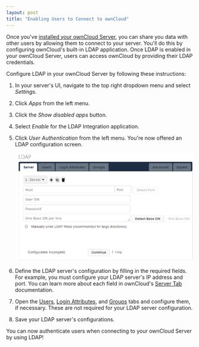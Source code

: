 ```yaml
---
layout: post
title: "Enabling Users to Connect to ownCloud"
---
```


Once you've
[installed your ownCloud Server](./01-installing-an-owncloud-server.md), you can
share you data with other users by allowing them to connect to your server.
You'll do this by configuring ownCloud's built-in LDAP application. Once LDAP is
enabled in your ownCloud Server, users can access ownCloud by providing their
LDAP credentials. 

Configure LDAP in your ownCloud Server by following these instructions:

1.  In your server's UI, navigate to the top right dropdown menu and select
    *Settings*.

2.  Click *Apps* from the left menu.

3.  Click the *Show disabled apps* button.

4.  Select *Enable* for the LDAP Integration application.

5.  Click *User Authentication* from the left menu. You're now offered an LDAP
    configuration screen.

    ![](../../images/ldap-configuration.png)

6.  Define the LDAP server's configuration by filling in the required fields.
    For example, you must configure your LDAP server's IP address and port. You
    can learn more about each field in ownCloud's
    [Server Tab](https://doc.owncloud.com/server/admin_manual/configuration/user/user_auth_ldap.html#server-tab)
    documentation.

7.  Open the [Users](https://doc.owncloud.com/server/admin_manual/configuration/user/user_auth_ldap.html#user-filter),
    [Login Attributes](https://doc.owncloud.com/server/admin_manual/configuration/user/user_auth_ldap.html#login-filter),
    and [Groups](https://doc.owncloud.com/server/admin_manual/configuration/user/user_auth_ldap.html#group-filter)
    tabs and configure them, if necessary. These are not required for your LDAP
    server configuration.

8.  Save your LDAP server's configurations.

You can now authenticate users when connecting to your ownCloud Server by using
LDAP!